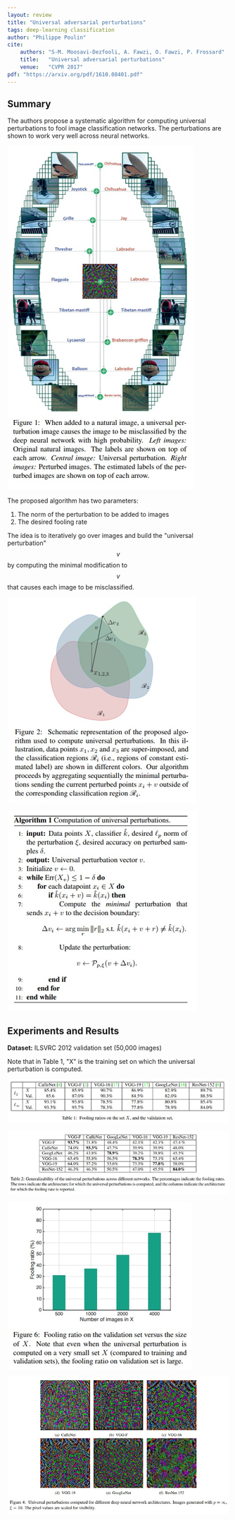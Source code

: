 ```yaml
---
layout: review
title: "Universal adversarial perturbations"
tags: deep-learning classification
author: "Philippe Poulin"
cite:
    authors: "S-M. Moosavi-Dezfooli, A. Fawzi, O. Fawzi, P. Frossard"
    title:   "Universal adversarial perturbations"
    venue:   "CVPR 2017"
pdf: "https://arxiv.org/pdf/1610.08401.pdf"
---
```


## Summary
The authors propose a systematic algorithm for computing universal perturbations to fool image classification networks. The perturbations are shown to work very well across neural networks.

![](/article/images/univ-adv-perturbations/figure1.jpg)

The proposed algorithm has two parameters:
1. The norm of the perturbation to be added to images
2. The desired fooling rate

The idea is to iteratively go over images and build the "universal perturbation" $$v$$ by computing the minimal modification to $$v$$ that causes each image to be misclassified.

![](/article/images/univ-adv-perturbations/figure2.jpg)

![](/article/images/univ-adv-perturbations/algorithm1.jpg)


## Experiments and Results

**Dataset:** ILSVRC 2012 validation set (50,000 images)

Note that in Table 1, "X" is the training set on which the universal perturbation is computed.

![](/article/images/univ-adv-perturbations/table1.jpg)

![](/article/images/univ-adv-perturbations/table2.jpg)

![](/article/images/univ-adv-perturbations/figure6.jpg)

![](/article/images/univ-adv-perturbations/figure4.jpg)
